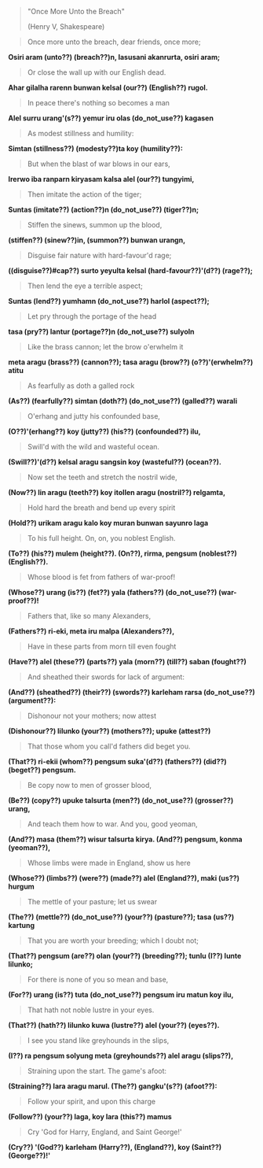 > "Once More Unto the Breach"
>
> (Henry V, Shakespeare)

> Once more unto the breach, dear friends, once more;

__Osiri aram (unto??) (breach??)n, lasusani akanrurta, osiri aram;__

> Or close the wall up with our English dead.

__Ahar gilalha rarenn bunwan kelsal (our??) (English??) rugol.__

> In peace there's nothing so becomes a man

__Alel surru urang'(s??) yemur iru olas (do_not_use??) kagasen__

> As modest stillness and humility:

__Simtan (stillness??) (modesty??)ta koy (humility??):__

> But when the blast of war blows in our ears,

__Irerwo iba ranparn kiryasam kalsa alel (our??) tungyimi,__

> Then imitate the action of the tiger;

__Suntas (imitate??) (action??)n (do_not_use??) (tiger??)n;__

> Stiffen the sinews, summon up the blood,

__(stiffen??) (sinew??)in, (summon??) bunwan urangn,__

> Disguise fair nature with hard-favour'd rage;

__((disguise??)#cap??) surto yeyulta kelsal (hard-favour??)'(d??) (rage??);__

> Then lend the eye a terrible aspect;

__Suntas (lend??) yumhamn (do_not_use??) harlol (aspect??);__

> Let pry through the portage of the head

__tasa (pry??) lantur (portage??)n (do_not_use??) sulyoln__

> Like the brass cannon; let the brow o'erwhelm it

__meta aragu (brass??) (cannon??); tasa aragu (brow??) (o??)'(erwhelm??) atitu__

> As fearfully as doth a galled rock

__(As??) (fearfully??) simtan (doth??) (do_not_use??) (galled??) warali__

> O'erhang and jutty his confounded base,

__(O??)'(erhang??) koy (jutty??) (his??) (confounded??) ilu,__

> Swill'd with the wild and wasteful ocean.

__(Swill??)'(d??) kelsal aragu sangsin koy (wasteful??) (ocean??).__

> Now set the teeth and stretch the nostril wide,

__(Now??) lin aragu (teeth??) koy itollen aragu (nostril??) relgamta,__

> Hold hard the breath and bend up every spirit

__(Hold??) urikam aragu kalo koy muran bunwan sayunro laga__

> To his full height. On, on, you noblest English.

__(To??) (his??) mulem (height??). (On??), rirma, pengsum (noblest??) (English??).__

> Whose blood is fet from fathers of war-proof!

__(Whose??) urang (is??) (fet??) yala (fathers??) (do_not_use??) (war-proof??)!__

> Fathers that, like so many Alexanders,

__(Fathers??) ri-eki, meta iru malpa (Alexanders??),__

> Have in these parts from morn till even fought

__(Have??) alel (these??) (parts??) yala (morn??) (till??) saban (fought??)__

> And sheathed their swords for lack of argument:

__(And??) (sheathed??) (their??) (swords??) karleham rarsa (do_not_use??) (argument??):__

> Dishonour not your mothers; now attest

__(Dishonour??) lilunko (your??) (mothers??); upuke (attest??)__

> That those whom you call'd fathers did beget you.

__(That??) ri-ekii (whom??) pengsum suka'(d??) (fathers??) (did??) (beget??) pengsum.__

> Be copy now to men of grosser blood,

__(Be??) (copy??) upuke talsurta (men??) (do_not_use??) (grosser??) urang,__

> And teach them how to war. And you, good yeoman,

__(And??) masa (them??) wisur talsurta kirya. (And??) pengsum, konma (yeoman??),__

> Whose limbs were made in England, show us here

__(Whose??) (limbs??) (were??) (made??) alel (England??), maki (us??) hurgum__

> The mettle of your pasture; let us swear

__(The??) (mettle??) (do_not_use??) (your??) (pasture??); tasa (us??) kartung__

> That you are worth your breeding; which I doubt not;

__(That??) pengsum (are??) olan (your??) (breeding??); tunlu (I??) lunte lilunko;__

> For there is none of you so mean and base,

__(For??) urang (is??) tuta (do_not_use??) pengsum iru matun koy ilu,__

> That hath not noble lustre in your eyes.

__(That??) (hath??) lilunko kuwa (lustre??) alel (your??) (eyes??).__

> I see you stand like greyhounds in the slips,

__(I??) ra pengsum solyung meta (greyhounds??) alel aragu (slips??),__

> Straining upon the start. The game's afoot:

__(Straining??) lara aragu marul. (The??) gangku'(s??) (afoot??):__

> Follow your spirit, and upon this charge

__(Follow??) (your??) laga, koy lara (this??) mamus__

> Cry 'God for Harry, England, and Saint George!'

__(Cry??) '(God??) karleham (Harry??), (England??), koy (Saint??) (George??)!'__

> 